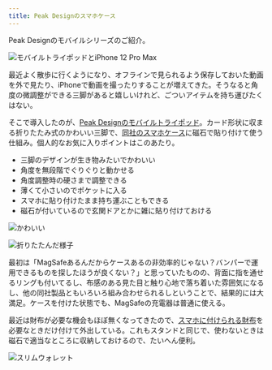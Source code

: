 ```yaml
---
title: Peak Designのスマホケース
---
```

Peak Designのモバイルシリーズのご紹介。

![](https://lh6.googleusercontent.com/DJtPPm2Bf0g9sO8jMu8My5qXjzAa7tjRdaWLhzkcLiLWuDjr87YijRIe8JtfKFd22TMX3rD9H6fncJq-Sx1qdRaGvPOBcDqKV1hB0my4T8eIH3AN_Qd6LS59qyMT-EWPJSDLA27WN2OmGLnwBrTQAw "モバイルトライポッドとiPhone 12 Pro Max")

最近よく散歩に行くようになり、オフラインで見られるよう保存しておいた動画を外で見たり、iPhoneで動画を撮ったりすることが増えてきた。そうなると角度の微調整ができる三脚があると嬉しいけれど、ごついアイテムを持ち運びたくはない。

そこで導入したのが、[Peak Designのモバイルトライポッド](https://www.amazon.co.jp/dp/B09FRZPLL3)。カード形状に収まる折りたたみ式のかわいい三脚で、[同社のスマホケース](https://www.amazon.co.jp/dp/B09FP3HP7Z?)に磁石で貼り付けて使う仕組み。個人的なお気に入りポイントはこのあたり。

*   三脚のデザインが生き物みたいでかわいい
*   角度を無段階でぐりぐりと動かせる
*   角度調整時の硬さまで調整できる
*   薄くて小さいのでポケットに入る
*   スマホに貼り付けたまま持ち運ぶこともできる
*   磁石が付いているので玄関ドアとかに雑に貼り付けておける

![](https://lh4.googleusercontent.com/GskFFiB-Id8pK9worAg1ixn3DVSzT-51BBl2s6gq0opnNotcinI1snxp5KyzJOKUrJsG_vOpccEimSj9s8y4KTJFnqeBJnBU7pNF_L5pDE6aaAXKxdTNeos88q2aZHI4YQx1Cyy28VhwbEyM2k49RA "かわいい")

![](https://lh4.googleusercontent.com/FyLHJlW6RMx6acn2bbTFZ1iZEa33baE98XzLUF3sOABW4K60pEyiDdYfPvI1KjzEqHhThhoJ2iQqQXtCgHtg_1BIS6aYnFT3Gs1VJJ27DFHE3fPJ1NPUKa5ErAdWJlkB2nfJSwUjy3oP31t2pAFdJw "折りたたんだ様子")

最初は「MagSafeあるんだからケースあるの非効率的じゃない？バンパーで運用できるものを探したほうが良くない？」と思っていたものの、背面に指を通せるリングも付いてるし、布感のある見た目と触り心地で落ち着いた雰囲気になるし、他の同社製品ともいろいろ組み合わせられるしということで、結果的には大満足。ケースを付けた状態でも、MagSafeの充電器は普通に使える。

最近は財布が必要な機会もほぼ無くなってきたので、[スマホに付けられる財布](https://www.amazon.co.jp/dp/B09FSGW671)を必要なときだけ付けて外出している。これもスタンドと同じで、使わないときは磁石で適当なところに収納しておけるので、たいへん便利。

![](https://lh6.googleusercontent.com/yiffsrRVQWIWmFEo6jDm49UytAAAlftkSLSA7mxr8BOsfVRwPEHaArHA3tH_NZxnZUAVaFLqY9SdYpMi7GqPflRlDF-DaHASR5OmMBMPrO-VWtDY1aZFXyM9sZCYfl4Ckcx421aiHC_V59r70BLOGg "スリムウォレット")
